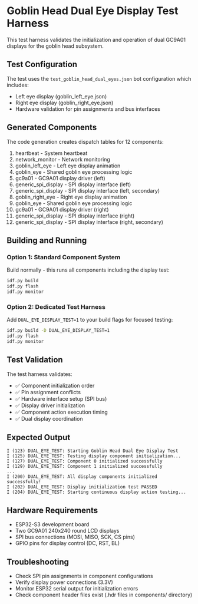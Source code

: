 # Goblin Head Dual Eye Display Test Harness

This test harness validates the initialization and operation of dual GC9A01 displays for the goblin head subsystem.

## Test Configuration

The test uses the `test_goblin_head_dual_eyes.json` bot configuration which includes:
- Left eye display (goblin_left_eye.json)
- Right eye display (goblin_right_eye.json)
- Hardware validation for pin assignments and bus interfaces

## Generated Components

The code generation creates dispatch tables for 12 components:
1. heartbeat - System heartbeat
2. network_monitor - Network monitoring
3. goblin_left_eye - Left eye display animation
4. goblin_eye - Shared goblin eye processing logic
5. gc9a01 - GC9A01 display driver (left)
6. generic_spi_display - SPI display interface (left)
7. generic_spi_display - SPI display interface (left, secondary)
8. goblin_right_eye - Right eye display animation
9. goblin_eye - Shared goblin eye processing logic
10. gc9a01 - GC9A01 display driver (right)
11. generic_spi_display - SPI display interface (right)
12. generic_spi_display - SPI display interface (right, secondary)

## Building and Running

### Option 1: Standard Component System
Build normally - this runs all components including the display test:
```bash
idf.py build
idf.py flash
idf.py monitor
```

### Option 2: Dedicated Test Harness
Add `DUAL_EYE_DISPLAY_TEST=1` to your build flags for focused testing:
```bash
idf.py build -D DUAL_EYE_DISPLAY_TEST=1
idf.py flash
idf.py monitor
```

## Test Validation

The test harness validates:
- ✅ Component initialization order
- ✅ Pin assignment conflicts
- ✅ Hardware interface setup (SPI bus)
- ✅ Display driver initialization
- ✅ Component action execution timing
- ✅ Dual display coordination

## Expected Output

```
I (123) DUAL_EYE_TEST: Starting Goblin Head Dual Eye Display Test
I (125) DUAL_EYE_TEST: Testing display component initialization...
I (127) DUAL_EYE_TEST: Component 0 initialized successfully
I (129) DUAL_EYE_TEST: Component 1 initialized successfully
...
I (200) DUAL_EYE_TEST: All display components initialized successfully!
I (202) DUAL_EYE_TEST: Display initialization test PASSED
I (204) DUAL_EYE_TEST: Starting continuous display action testing...
```

## Hardware Requirements

- ESP32-S3 development board
- Two GC9A01 240x240 round LCD displays
- SPI bus connections (MOSI, MISO, SCK, CS pins)
- GPIO pins for display control (DC, RST, BL)

## Troubleshooting

- Check SPI pin assignments in component configurations
- Verify display power connections (3.3V)
- Monitor ESP32 serial output for initialization errors
- Check component header files exist (.hdr files in components/ directory)